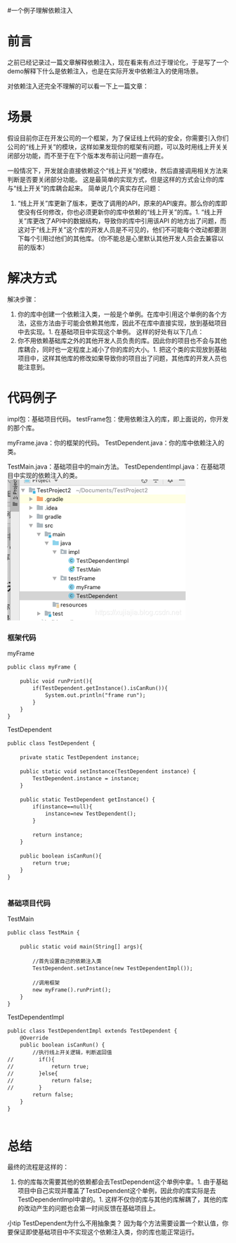 #一个例子理解依赖注入
# 前言

之前已经记录过一篇文章解释依赖注入，现在看来有点过于理论化，于是写了一个demo解释下什么是依赖注入，也是在实际开发中依赖注入的使用场景。

>  
 对依赖注入还完全不理解的可以看一下上一篇文章： 


# 场景

假设目前你正在开发公司的一个框架，为了保证线上代码的安全，你需要引入你们公司的“线上开关”的模块，这样如果发现你的框架有问题，可以及时用线上开关关闭部分功能，而不至于在下个版本发布前让问题一直存在。

一般情况下，开发就会直接依赖这个“线上开关”的模块，然后直接调用相关方法来判断是否要关闭部分功能。 这是最简单的实现方式，但是这样的方式会让你的库与“线上开关”的库耦合起来。 简单说几个真实存在问题：
1. “线上开关”库更新了版本，更改了调用的API，原来的API废弃。那么你的库即使没有任何修改，你也必须更新你的库中依赖的“线上开关”的库。1. “线上开关”库更改了API中的数据结构，导致你的库中引用该API 的地方出了问题，而这对于“线上开关”这个库的开发人员是不可见的，他们不可能每个改动都要测下每个引用过他们的其他库。（你不能总是心里默认其他开发人员会去兼容以前的版本）
# 解决方式

解决步骤：
1. 你的库中创建一个依赖注入类，一般是个单例。在库中引用这个单例的各个方法，这些方法由于可能会依赖其他库，因此不在库中直接实现，放到基础项目中去实现。1. 在基础项目中实现这个单例。
这样的好处有以下几点：
1. 你不用依赖基础库之外的其他开发人员负责的库。因此你的项目也不会与其他库耦合，同时也一定程度上减小了你的库的大小。1. 把这个类的实现放到基础项目中，这样其他库的修改如果导致你的项目出了问题，其他库的开发人员也能注意到。
# 代码例子

impl包：基础项目代码。 testFrame包：使用依赖注入的库，即上面说的，你开发的那个库。

myFrame.java：你的框架的代码。 TestDependent.java：你的库中依赖注入的类。

TestMain.java：基础项目中的main方法。 TestDependentImpl.java：在基础项目中实现的依赖注入的类。 <img src="https://raw.githubusercontent.com/Double2hao/xujiajia_blog/main/img/640.png" alt="在这里插入图片描述">

### 框架代码

myFrame

```
public class myFrame {

    public void runPrint(){
        if(TestDependent.getInstance().isCanRun()){
            System.out.println("frame run");
        }
    }
}

```

TestDependent

```
public class TestDependent {

    private static TestDependent instance;

    public static void setInstance(TestDependent instance) {
        TestDependent.instance = instance;
    }

    public static TestDependent getInstance() {
        if(instance==null){
            instance=new TestDependent();
        }

        return instance;
    }

    public boolean isCanRun(){
        return true;
    }
}


```

### 基础项目代码

TestMain

```
public class TestMain {

    public static void main(String[] args){

        //首先设置自己的依赖注入类
        TestDependent.setInstance(new TestDependentImpl());

        //调用框架
        new myFrame().runPrint();
    }
}

```

TestDependentImpl

```
public class TestDependentImpl extends TestDependent {
    @Override
    public boolean isCanRun() {
        //执行线上开关逻辑，判断返回值
//        if(){
//            return true;
//        }else{
//            return false;
//        }
        return false;
    }
}


```

# 总结

最终的流程是这样的：
1. 你的库每次需要其他的依赖都会去TestDependent这个单例中拿。1. 由于基础项目中自己实现并覆盖了TestDependent这个单例，因此你的库实际是去TestDependentImpl中拿的。1. 这样不仅你的库与其他的库解耦了，其他的库的改动产生的问题也会第一时间反馈在基础项目上。
>  
 小tip TestDependent为什么不用抽象类？ 因为每个方法需要设置一个默认值，你要保证即使基础项目中不实现这个依赖注入类，你的库也能正常运行。 
